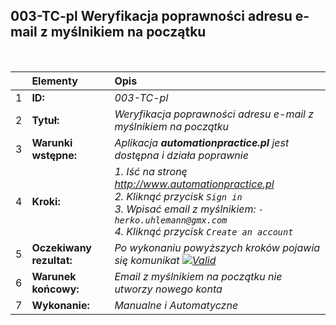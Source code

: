 ## 003-TC-pl Weryfikacja poprawności adresu e-mail z myślnikiem na początku

<br>

|     | Elementy                 | Opis                                                                   |
| :-- | :----------------------- | :--------------------------------------------------------------------- |
| 1   | **ID:**                  | _003-TC-pl_                                                            |
| 2   | **Tytuł:**               | _Weryfikacja poprawności adresu e-mail z myślnikiem na początku_       |
| 3   | **Warunki wstępne:**     | _Aplikacja **automationpractice.pl** jest dostępna i działa poprawnie_ |
| 4   | **Kroki:**               | _1. Iść na stronę http://www.automationpractice.pl <br> 2. Kliknąć przycisk `Sign in` <br> 3. Wpisać email z myślnikiem: `-herko.uhlemann@gmx.com` <br> 4. Kliknąć przycisk `Create an account`_ |
| 5   | **Oczekiwany rezultat:** | _Po wykonaniu powyższych kroków pojawia się komunikat [![Valid](https://img.shields.io/badge/Invalid%20email%20address.-f3515c)](#)_ |
| 6   | **Warunek końcowy:**     | _Email z myślnikiem na początku nie utworzy nowego konta_              |
| 7   | **Wykonanie:**           | _Manualne i Automatyczne_                                              |
